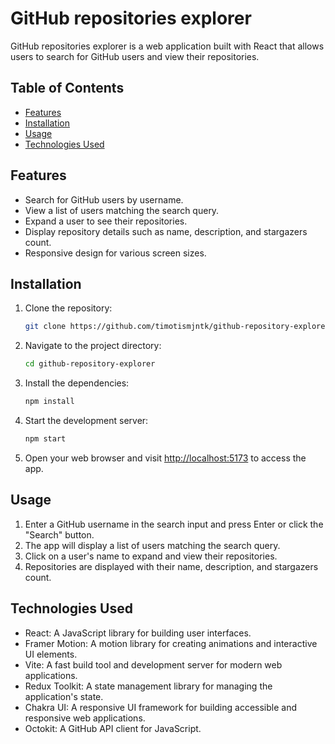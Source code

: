 # GitHub repositories explorer

GitHub repositories explorer is a web application built with React that allows users to search for GitHub users and view their repositories.

## Table of Contents

- [Features](#features)
- [Installation](#installation)
- [Usage](#usage)
- [Technologies Used](#technologies-used)

## Features

- Search for GitHub users by username.
- View a list of users matching the search query.
- Expand a user to see their repositories.
- Display repository details such as name, description, and stargazers count.
- Responsive design for various screen sizes.

## Installation

1. Clone the repository:

   ```bash
   git clone https://github.com/timotismjntk/github-repository-explorer.git
   ```

2. Navigate to the project directory:

   ```bash
   cd github-repository-explorer
   ```

3. Install the dependencies:

   ```bash
   npm install
   ```

4. Start the development server:

   ```bash
   npm start
   ```

5. Open your web browser and visit [http://localhost:5173](http://localhost:5173) to access the app.

## Usage

1. Enter a GitHub username in the search input and press Enter or click the "Search" button.
2. The app will display a list of users matching the search query.
3. Click on a user's name to expand and view their repositories.
4. Repositories are displayed with their name, description, and stargazers count.

## Technologies Used

- React: A JavaScript library for building user interfaces.
- Framer Motion: A motion library for creating animations and interactive UI elements.
- Vite: A fast build tool and development server for modern web applications.
- Redux Toolkit: A state management library for managing the application's state.
- Chakra UI: A responsive UI framework for building accessible and responsive web applications.
- Octokit: A GitHub API client for JavaScript.
